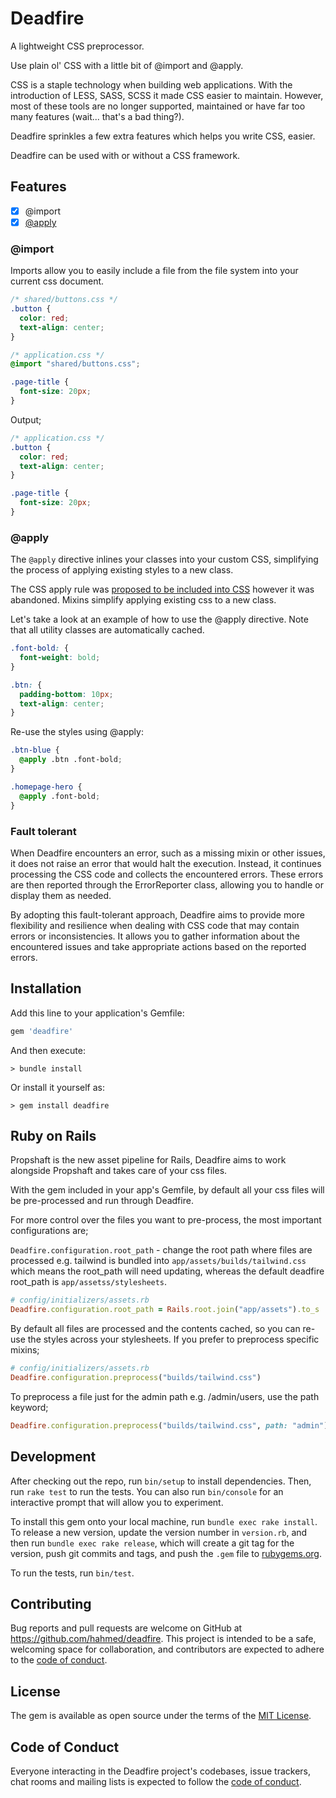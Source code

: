 # Deadfire

A lightweight CSS preprocessor.

Use plain ol' CSS with a little bit of @import and @apply.

CSS is a staple technology when building web applications. With the introduction of LESS, SASS, SCSS it made CSS easier to maintain. However, most of these tools are no longer supported, maintained or have far too many features (wait... that's a bad thing?).

Deadfire sprinkles a few extra features which helps you write CSS, easier.

Deadfire can be used with or without a CSS framework.

## Features

- [x] @import
- [x] [@apply](https://tabatkins.github.io/specs/css-apply-rule/)

### @import

Imports allow you to easily include a file from the file system into your current css document.

```CSS
/* shared/buttons.css */
.button {
  color: red;
  text-align: center;
}

/* application.css */
@import "shared/buttons.css";

.page-title {
  font-size: 20px;
}
```

Output;

```CSS
/* application.css */
.button {
  color: red;
  text-align: center;
}

.page-title {
  font-size: 20px;
}
```

### @apply

The `@apply` directive inlines your classes into your custom CSS, simplifying the process of applying existing styles to a new class.

The CSS apply rule was [proposed to be included into CSS](https://tabatkins.github.io/specs/css-apply-rule/) however it was abandoned. Mixins simplify applying existing css to a new class.

Let's take a look at an example of how to use the @apply directive. Note that all utility classes are automatically cached.

```CSS
.font-bold: {
  font-weight: bold;
}

.btn: {
  padding-bottom: 10px;
  text-align: center;
}
```

Re-use the styles using @apply:

```CSS
.btn-blue {
  @apply .btn .font-bold;
}

.homepage-hero {
  @apply .font-bold;
}
```

### Fault tolerant

When Deadfire encounters an error, such as a missing mixin or other issues, it does not raise an error that would halt the execution. Instead, it continues processing the CSS code and collects the encountered errors. These errors are then reported through the ErrorReporter class, allowing you to handle or display them as needed.

By adopting this fault-tolerant approach, Deadfire aims to provide more flexibility and resilience when dealing with CSS code that may contain errors or inconsistencies. It allows you to gather information about the encountered issues and take appropriate actions based on the reported errors.

## Installation

Add this line to your application's Gemfile:

```ruby
gem 'deadfire'
```

And then execute:

  `> bundle install`

Or install it yourself as:

  `> gem install deadfire`

## Ruby on Rails

Propshaft is the new asset pipeline for Rails, Deadfire aims to work alongside Propshaft and takes care of your css files.

With the gem included in your app's Gemfile, by default all your css files will be pre-processed and run through Deadfire.

For more control over the files you want to pre-process, the most important configurations are;

`Deadfire.configuration.root_path` - change the root path where files are processed e.g. tailwind is bundled into `app/assets/builds/tailwind.css`
which means the root_path will need updating, whereas the default deadfire root_path is `app/assetss/stylesheets`.

```ruby
# config/initializers/assets.rb
Deadfire.configuration.root_path = Rails.root.join("app/assets").to_s
```

By default all files are processed and the contents cached, so you can re-use the styles across your stylesheets. If you prefer 
to preprocess specific mixins;

```ruby
# config/initializers/assets.rb
Deadfire.configuration.preprocess("builds/tailwind.css")
```

To preprocess a file just for the admin path e.g. /admin/users, use the path keyword;

```ruby
Deadfire.configuration.preprocess("builds/tailwind.css", path: "admin")
```

## Development

After checking out the repo, run `bin/setup` to install dependencies. Then, run `rake test` to run the tests. You can also run `bin/console` for an interactive prompt that will allow you to experiment.

To install this gem onto your local machine, run `bundle exec rake install`. To release a new version, update the version number in `version.rb`, and then run `bundle exec rake release`, which will create a git tag for the version, push git commits and tags, and push the `.gem` file to [rubygems.org](https://rubygems.org).

To run the tests, run `bin/test`.
## Contributing

Bug reports and pull requests are welcome on GitHub at https://github.com/hahmed/deadfire. This project is intended to be a safe, welcoming space for collaboration, and contributors are expected to adhere to the [code of conduct](https://github.com/hahmed/deadfire/blob/master/CODE_OF_CONDUCT.md).


## License

The gem is available as open source under the terms of the [MIT License](https://opensource.org/licenses/MIT).

## Code of Conduct

Everyone interacting in the Deadfire project's codebases, issue trackers, chat rooms and mailing lists is expected to follow the [code of conduct](https://github.com/hahmed/deadfire/blob/master/CODE_OF_CONDUCT.md).
